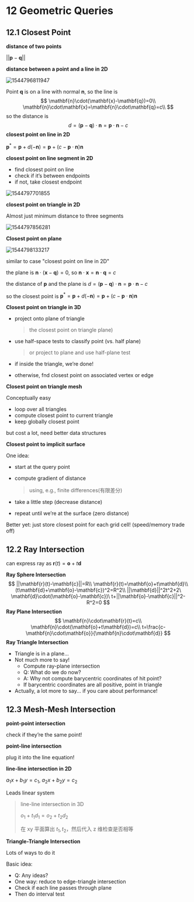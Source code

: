 # 12 Geometric Queries 

## 12.1 Closest Point

**distance of two points**

$||\mathbf{p}-\mathbf{q}||$

**distance between a point and a line in 2D**

![1544796811947](assets/1544796811947.jpg)

Point $\mathbf{q}$ is on a line with normal $\mathbf{n}$, so the line is
$$
\mathbf{n}\cdot(\mathbf{x}-\mathbf{q})=0\\
\mathbf{n}\cdot\mathbf{x}=\mathbf{n}\cdot\mathbf{q}=c\\
$$
so the distance is
$$
d=(\mathbf{p}-\mathbf{q})\cdot \mathbf{n}=\mathbf{p}\cdot\mathbf{n}-c
$$
**closest point on line in 2D**

$\mathbf{p}^*=\mathbf{p}+d(-\mathbf{n})=\mathbf{p}+(c-\mathbf{p}\cdot\mathbf{n})\mathbf{n}$

**closest point on line segment in 2D**

- find closest point on line
- check if it’s between endpoints
- if not, take closest endpoint 

![1544797701855](assets/1544797701855.jpg)

**closest point on triangle in 2D**

Almost just minimum distance to three segments 

![1544797856281](assets/1544797856281.jpg)

**Closest point on plane**

![1544798133217](assets/1544798133217.jpg)

similar to case "closest point on line in 2D"

the plane is $\mathbf{n}\cdot(\mathbf{x}-\mathbf{q})=0$, so $\mathbf{n}\cdot \mathbf{x}=\mathbf{n}\cdot \mathbf{q}=c$

the distance of $\mathbf{p}$ and the plane is $d = (\mathbf{p}-\mathbf{q})\cdot\mathbf{n}=\mathbf{p}\cdot\mathbf{n}-c$

so the closest point is $\mathbf{p}^*=\mathbf{p}+d(-\mathbf{n})=\mathbf{p}+(c-\mathbf{p}\cdot\mathbf{n}) \mathbf{n}$

**Closest point on triangle in 3D**

- project onto plane of triangle

  > the closest point on triangle plane)

- use half-space tests to classify point (vs. half plane)

  > or project to plane and use half-plane test

- if inside the triangle, we’re done!

- otherwise, fnd closest point on associated vertex or edge 

**Closest point on triangle mesh**

Conceptually easy

- loop over all triangles
- compute closest point to current triangle
- keep globally closest point 

but cost a lot, need better data structures

**Closest point to implicit surface**

One idea:
- start at the query point

- compute gradient of distance

  > using, e.g., finite differences(有限差分) 

- take a little step (decrease distance)

- repeat until we’re at the surface (zero distance) 

Better yet: just store closest point for each grid cell! (speed/memory trade off) 

## 12.2 Ray Intersection

can express ray as $\mathbf{r}(t)=\mathbf{o}+t\mathbf{d}$

**Ray Sphere Intersection**
$$
||\mathbf{r}(t)-\mathbf{c}||=R\\
\mathbf{r}(t)=\mathbf{o}+t\mathbf{d}\\
(t\mathbf{d}+\mathbf{o}-\mathbf{c})^2=R^2\\
||\mathbf{d}||^2t^2+2\ \mathbf{d}\cdot(\mathbf{o}-\mathbf{c})\ t+||\mathbf{o}-\mathbf{c}||^2-R^2=0
$$
**Ray Plane Intersection**
$$
\mathbf{n}\cdot\mathbf{r}(t)=c\\
\mathbf{n}\cdot(\mathbf{o}+t\mathbf{d})=c\\
t=\frac{c-\mathbf{n}\cdot\mathbf{o}}{\mathbf{n}\cdot\mathbf{d}}
$$
**Ray Triangle Intersection**

- Triangle is in a plane...
- Not much more to say!
  - Compute ray-plane intersection
  - Q: What do we do now?
  - A: Why not compute barycentric coordinates of hit point?
  - If barycentric coordinates are all positive, point in triangle
- Actually, a lot more to say... if you care about performance! 

## 12.3 Mesh-Mesh Intersection 

**point-point intersection**

check if they’re the same point! 

**point-line intersection**

plug it into the line equation! 

**line-line intersection in 2D**

$a_1 x+b_1 y=c_1,\ a_2 x+b_2 y=c_2$

Leads linear system 

> line-line intersection in 3D
>
> $o_1+t_1d_1=o_2+t_2d_2$
>
> 在 xy 平面算出 $t_1, t_2$，然后代入 z 维检查是否相等

**Triangle-Triangle Intersection**

Lots of ways to do it

Basic idea:

- Q: Any ideas?
- One way: reduce to edge-triangle intersection
- Check if each line passes through plane
- Then do interval test 